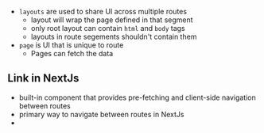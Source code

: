 - `layouts` are used to share UI across multiple routes
  - layout will wrap the page defined in that segment
  - only root layout can contain `html` and `body` tags
  - layouts in route segements shouldn't contain them
- `page` is UI that is unique to route
  - Pages can fetch the data

## Link in NextJs

- built-in component that provides pre-fetching and client-side navigation between routes
- primary way to navigate between routes in NextJs
-
